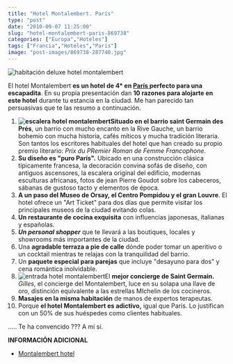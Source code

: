```yaml
---
title: "Hotel Montalembert. París"
type: "post"
date: "2010-09-07 11:25:00"
slug: "hotel-montalembert-paris-869738"
categories: ["Europa","Hoteles"]
tags: ["Francia","Hoteles","Paris"]
image: "post-images/869738-287740.jpg"
---
```


![habitación deluxe hotel montalembert](post-images/869738-287740.jpg "habitación deluxe hotel montalembert")

El hotel Montalembert **es un hotel de 4\* en [París ](http://www.missviajes.com/paris-ciudad-luz-18573)perfecto para una escapadita**. En su propia presentación dan **10 razones para alojarte en este hotel** durante tu estancia en la ciudad. Me han parecido tan persuasivas que te las resumo a continuación.

1. **![escalera hotel montalembert](post-images/869738-287737.jpg "escalera hotel montalembert")Situado en el barrio saint Germain des Prés**, un barrio con mucho encanto en la Rive Gauche, un barrio bohemio con mucha historia, cafés míticos y mucha tradición literaria. Son tantos los escritores habituales del hotel que han creado su propio premio literario: *Prix du PRemier Roman de Femme Francophone*.
2. **Su diseño es "puro París".** Ubicado en una construcción clásica típicamente francesa, la decoración convina sofás de diseño, con antiguos ascensores, la escalera original del edificio, modernas esculturas africanas, fotos de jean Pierre Goudot sobre los cabeceros, sábanas de gustoso tacto y elementos de época.
3. **A un paso del Museo de Orsay, el Centro Pompidou y el gran Louvre**. El hotel ofrece un "Art Ticket" para dos días que permite visitar los principales museos de la ciudad evitando colas.
4. **Un restaurante de cocina exquisita** con influencias japonesas, italianas y españolas.
5. ***Un personal shopper*** que te llevará a las boutiques, locales y showrooms más importantes de la ciudad.
6. Una **agradable terraza a pie de calle** dónde poder tomar un aperitivo o un cocktail mientras te relajas con la tranquilidad del barrio.
7. Un **paquete especial para parejas** que incluye "desayuno para dos" y cena romántica inolvidable.
8. ![entrada hotel montalembert](post-images/869738-287739.jpg "entrada hotel montalembert")El **mejor concierge de Saint Germain.** *Gilles*, el concierge del Montalembert, luce en su solapa una llave de oro, distinción equivalente a las estrellas MIchelin de los cocineros.
9. **Masajes en la misma habitación** de manos de expertos terapeutas.
10. Porque **el hotel Montalembert es adictivo,** igual que París. Lo justifican con un 50% de sus huéspedes como clientes habituales.

..... Te ha convencido ??? A mi si.

**INFORMACIÓN ADICIONAL**

- [Montalembert hotel](http://www.montalembert.com/)